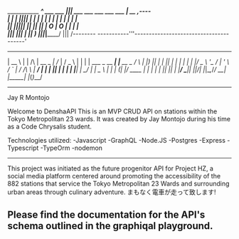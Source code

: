 ___________   _______________________________________^__
 ___   ___ |||  ___   ___   ___    ___ ___  |   __  ,----\
|   | |   |||| |   | |   | |   |  |   |   | |  |  | |_____\
|___| |___|||| |___| |___| |___|  | O | O | |  |  |        \
           |||                    |___|___| |  |__|         )
___________|||______________________________|______________/
           |||                                        /--------
-----------'''---------------------------------------'
  _____                 _                    _____ _____   __   ___  
 |  __ \               | |             /\   |  __ \_   _| /_ | / _ \ 
 | |  | | ___ _ __  ___| |__   __ _   /  \  | |__) || |    | || | | |
 | |  | |/ _ \ '_ \/ __| '_ \ / _` | / /\ \ |  ___/ | |    | || | | |
 | |__| |  __/ | | \__ \ | | | (_| |/ ____ \| |    _| |_   | || |_| |
 |_____/ \___|_| |_|___/_| |_|\__,_/_/    \_\_|   |_____|  |_(_)___/ 
                                                                 
--------------------------------------------------------------------------------
Jay R Montojo


Welcome to DenshaAPI This is an MVP CRUD API on stations within the Tokyo Metropolitan 23 wards. It was created by Jay Montojo during his time as a Code Chrysalis student.

Technologies utilized:
-Javascript         -GraphQL
-Node.JS            -Postgres
-Express            -Typescript
-TypeOrm            -nodemon

--------------------------------------------------------------------------------

This project was initiated as the future progenitor API for Project HZ, a social media platform centered around promoting the accessibility of the 882 stations that service the Tokyo Metropolitan 23 Wards and surrounding urban areas through culinary adventure.  まもなく電車が走って致します!


Please find the documentation for the API's schema outlined in the graphiqal playground.
--------------------------------------------------------------------------------

